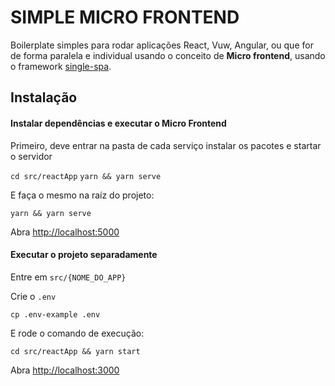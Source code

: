 # SIMPLE MICRO FRONTEND

Boilerplate simples para rodar aplicações React, Vuw, Angular, ou que for de forma paralela e individual usando o conceito de **Micro frontend**, usando o framework [single-spa](https://single-spa.js.org/).

## Instalação

#### Instalar dependências e executar o Micro Frontend

Primeiro, deve entrar na pasta de cada serviço instalar os pacotes e startar o servidor

`cd src/reactApp`
`yarn && yarn serve`

E faça o mesmo na raíz do projeto:

`yarn && yarn serve`

Abra [http://localhost:5000](http://localhost:5000)


#### Executar o projeto separadamente

Entre em `src/{NOME_DO_APP}`

Crie o `.env`

`cp .env-example .env`

E rode o comando de execução:

`cd src/reactApp && yarn start`

Abra [http://localhost:3000](http://localhost:3000)
